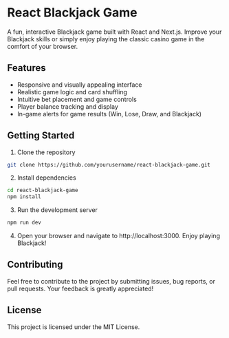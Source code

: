 # React Blackjack Game

A fun, interactive Blackjack game built with React and Next.js. Improve your Blackjack skills or simply enjoy playing the classic casino game in the comfort of your browser.

## Features
- Responsive and visually appealing interface
- Realistic game logic and card shuffling
- Intuitive bet placement and game controls
- Player balance tracking and display
- In-game alerts for game results (Win, Lose, Draw, and Blackjack)

## Getting Started
1. Clone the repository
```bash
git clone https://github.com/yourusername/react-blackjack-game.git
```

2. Install dependencies
```bash
cd react-blackjack-game
npm install
```

3. Run the development server
```bash
npm run dev
```

4. Open your browser and navigate to http://localhost:3000. Enjoy playing Blackjack!

## Contributing
Feel free to contribute to the project by submitting issues, bug reports, or pull requests. Your feedback is greatly appreciated!

## License
This project is licensed under the MIT License.
